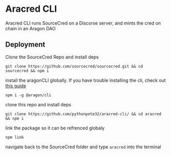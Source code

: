 # Aracred CLI

Aracred CLI runs SourceCred on a Discorse server, and mints the cred on chain in an Aragon DAO

## Deployment

Clone the SourceCred Repo and install deps

```
git clone https://github.com/sourcecred/sourcecred.git && cd sourcecred && npm i
```

install the aragonCLI globally. If you have trouble installing the cli, check out [this guide](https://hack.aragon.org/docs/guides-faq)

```
npm i -g @aragon/cli
```

clone this repo and install deps

```
git clone https://github.com/pythonpete32/aracred-cli/ && cd aracred && npm i
```

link the package so it can be refrenced globaly

```
npm link
```

navigate back to the SourceCred folder and type `aracred` into the terminal

